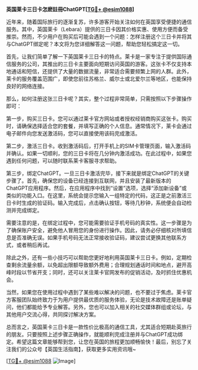 **英国莱卡三日卡怎麽註冊ChatGPT[[TG💪+ @esim1088](https://t.me/s/esim1088)]**

近年来，随着国际旅行的逐渐复苏，许多游客开始关注如何在英国享受便捷的通信服务。其中，英国莱卡（Lebara）提供的三日卡因其价格实惠、使用方便而备受推崇。然而，不少用户在购买后可能会遇到一个问题：怎样注册这个三日卡并将其与ChatGPT绑定呢？本文将为您详细解答这一问题，帮助您轻松搞定这一切。

首先，让我们简单了解一下英国莱卡三日卡的特点。莱卡是一家专注于提供国际通信服务的公司，其推出的三日卡主要面向短期访问英国的游客。这张卡不仅支持本地通话和短信，还提供了大量的数据流量，非常适合需要频繁上网的人群。此外，莱卡的服务覆盖范围广，即使您前往苏格兰、威尔士或北爱尔兰等地区，也能保持良好的网络连接。

那么，如何注册这张三日卡呢？其实，整个过程非常简单，只需按照以下步骤操作即可：

第一步，购买三日卡。您可以通过莱卡官方网站或者授权经销商购买这张卡。购买时，请确保选择适合您的套餐，并填写正确的个人信息。通常情况下，莱卡会通过电子邮件向您发送激活码，您可以直接使用该码完成激活。

第二步，激活三日卡。收到激活码后，打开手机上的SIM卡管理页面，输入激活码并确认。如果一切顺利，您的三日卡将在几分钟内激活成功。在此过程中，如果您遇到任何问题，可以随时联系莱卡客服寻求帮助。

第三步，绑定ChatGPT。一旦三日卡激活完毕，接下来就是绑定ChatGPT的关键步骤了。首先，确保您的设备已经连接到互联网，并且安装了最新版本的ChatGPT应用程序。然后，在应用程序中找到“设置”选项，选择“添加新设备”或类似的功能入口。在这里，系统会提示您输入一组特定的代码，这正是之前激活三日卡时生成的验证码。输入完成后，点击确认按钮，等待几秒钟，系统便会自动检测并完成绑定。

需要注意的是，在绑定过程中，您可能需要验证手机号码的真实性。这一步骤是为了确保账户安全，避免他人冒用您的身份进行操作。因此，请务必仔细核对所填信息是否准确无误。如果手机号码无法正常接收验证码，建议尝试更换其他联系方式，或者稍后再试。

除此之外，还有一些小技巧可以帮助您更好地利用英国莱卡三日卡。例如，定期检查剩余流量余额，以免超出限额导致额外费用；合理规划通话时间和地点，避开高峰时段以节省开支；同时，还可以关注莱卡官网发布的促销活动，及时抓住优惠机会。

当然，如果您在使用过程中遇到了某些难以解决的问题，也不要过于焦虑。莱卡官方客服团队始终致力于为用户提供最优质的服务体验，无论是技术故障还是账单疑问，他们都能给予专业解答。另外，您也可以加入相关的社交媒体群组或论坛，与其他用户交流心得，共同探讨解决方案。

总而言之，英国莱卡三日卡是一款性价比极高的通信工具，尤其适合短期赴英旅行的朋友。只要按照上述步骤正确操作，就能顺利完成注册并与ChatGPT成功绑定。希望这篇文章能够帮到您，让您在英国的旅程更加顺畅愉快！最后，别忘了关注我们的公众号【英国生活指南】，获取更多实用资讯哦~

[[TG💪+ @esim1088](https://t.me/s/esim1088) ![Image](https://i.postimg.cc/4NQfJmqS/Snipaste-2025-05-13-00-14-12.png)]
